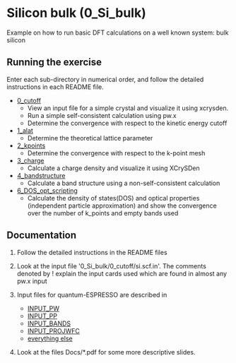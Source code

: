 # Silicon bulk (0_Si_bulk)
Example on how to run basic DFT calculations on a well known system: bulk silicon 

## Running the exercise
  Enter each sub-directory in numerical order, and follow the detailed instructions in each README file.
  - [0_cutoff](0_cutoff)
    - View an input file for a simple crystal and visualize it using xcrysden. 
    - Run a simple self-consistent calculation using pw.x
    - Determine the convergence with respect to the kinetic energy cutoff
  - [1_alat](1_alat)
    - Determine the theoretical lattice parameter
  - [2_kpoints](2_kpoints)
    - Determine the convergence with respect to the k-point mesh
  - [3_charge](3_charge)
    - Calculate a charge density and visualize it using XCrySDen
  - [4_bandstructure](4_bandstructure)
    - Calculate a band structure using a non-self-consistent calculation
  - [6_DOS_opt_scripting](6_DOS_opt_scripting)
    - Calculate the density of states(DOS) and optical properties (independent particle approximation) and show the convergence over the number of k_points and empty bands used

## Documentation
  1. Follow the detailed instructions in the README files
  2. Look at the input file '0_Si_bulk/0_cutoff/si.scf.in'.
     The comments denoted by ! explain the input cards used which are found in almost any pw.x input
  3. Input files for quantum-ESPRESSO are described in 
     - [INPUT_PW](http://https://www.quantum-espresso.org/Doc/INPUT_PW.html) 
     - [INPUT_PP](http://https://www.quantum-espresso.org/Doc/INPUT_PP.html) 
     - [INPUT_BANDS](http://https://www.quantum-espresso.org/Doc/INPUT_BANDS.html) 
     - [INPUT_PROJWFC](http://https://www.quantum-espresso.org/Doc/INPUT_PROJWFC.html)
     - [everything else](https://www.quantum-espresso.org/resources/users-manual/input-data-description)

  4. Look at the files Docs/*.pdf for some more descriptive slides.

      
        
        
